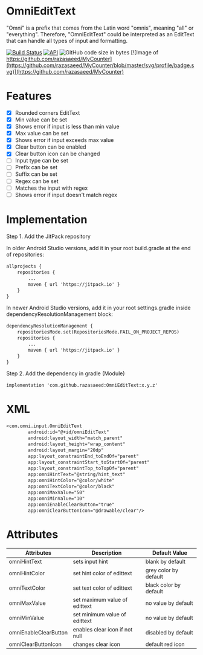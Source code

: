# OmniEditText
"Omni" is a prefix that comes from the Latin word "omnis", meaning "all" or "everything". Therefore, "OmniEditText" could be interpreted as an EditText that can handle all types of input and formatting.

[![Build Status](https://api.travis-ci.org/razasaeed/OmniEditText.svg?branch=develop)](https://travis-ci.org/razasaeed/OmniEditText)
[![API](https://img.shields.io/badge/API-24%2B-brightgreen.svg?style=flat)](https://android-arsenal.com/api?level=24) ![GitHub code size in bytes](https://img.shields.io/github/languages/code-size/razasaeed/OmniEditText) [![Image of https://github.com/razasaeed/MyCounter](https://github.com/razasaeed/MyCounter/blob/master/svg/profile/badge.svg)](https://github.com/razasaeed/MyCounter)

# Features
- [x] Rounded corners EditText
- [x] Min value can be set
- [x] Shows error if input is less than min value
- [x] Max value can be set
- [x] Shows error if input exceeds max value
- [x] Clear button can be enabled
- [x] Clear button icon can be changed
- [ ] Input type can be set
- [ ] Prefix can be set
- [ ] Suffix can be set
- [ ] Regex can be set
- [ ] Matches the input with regex
- [ ] Shows error if input doesn't match regex

# Implementation

Step 1. Add the JitPack repository

In older Android Studio versions, add it in your root build.gradle at the end of repositories:
```
allprojects {
    repositories {
        ...
        maven { url 'https://jitpack.io' }
    }
}
```

In newer Android Studio versions, add it in your root settings.gradle inside dependencyResolutionManagement block:
```
dependencyResolutionManagement {
    repositoriesMode.set(RepositoriesMode.FAIL_ON_PROJECT_REPOS)
    repositories {
        ...
        maven { url 'https://jitpack.io' }
    }
}
```

Step 2. Add the dependency in gradle (Module)
```
implementation 'com.github.razasaeed:OmniEditText:x.y.z'
```

# XML
```
<com.omni.input.OmniEditText
        android:id="@+id/omniEditText"
        android:layout_width="match_parent"
        android:layout_height="wrap_content"
        android:layout_margin="20dp"
        app:layout_constraintEnd_toEndOf="parent"
        app:layout_constraintStart_toStartOf="parent"
        app:layout_constraintTop_toTopOf="parent"
        app:omniHintText="@string/hint_text"
        app:omniHintColor="@color/white"
        app:omniTextColor="@color/black"
        app:omniMaxValue="50"
        app:omniMinValue="10"
        app:omniEnableClearButton="true"
        app:omniClearButtonIcon="@drawable/clear"/>
```

# Attributes

 |        Attributes               |            Description            |         Default Value         |
 | ------------------------------- | -------------------------------   | --------------------------    |
 | omniHintText                    | sets input hint                   |  blank by default             |
 | omniHintColor                   | set hint color of edittext        |  grey color by default        |
 | omniTextColor                   | set text color of edittext        |  black color by default       |
 | omniMaxValue                    | set maximum value of edittext     |  no value by default          |
 | omniMinValue                    | set minimum value of edittext     |  no value by default          |
 | omniEnableClearButton           | enables clear icon if not null    |  disabled by default          |
 | omniClearButtonIcon             | changes clear icon                |  default red icon             |
